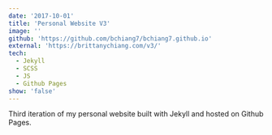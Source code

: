 ```yaml
---
date: '2017-10-01'
title: 'Personal Website V3'
image: ''
github: 'https://github.com/bchiang7/bchiang7.github.io'
external: 'https://brittanychiang.com/v3/'
tech:
  - Jekyll
  - SCSS
  - JS
  - Github Pages
show: 'false'
---
```


Third iteration of my personal website built with Jekyll and hosted on Github Pages.
